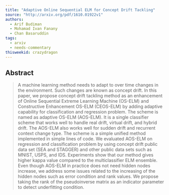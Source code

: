 ```yaml
---
title: "Adaptive Online Sequential ELM for Concept Drift Tackling"
source: "http://arxiv.org/pdf/1610.01922v1"
authors:
  - Arif Budiman
  - Mohamad Ivan Fanany
  - Chan Basaruddin
tags:
  - arxiv
  - needs-commentary
thisweekid: crazydragon
---
```

## Abstract
>   A machine learning method needs to adapt to over time changes in the
> environment. Such changes are known as concept drift. In this paper, we propose
> concept drift tackling method as an enhancement of Online Sequential Extreme
> Learning Machine (OS-ELM) and Constructive Enhancement OS-ELM (CEOS-ELM) by
> adding adaptive capability for classification and regression problem. The
> scheme is named as adaptive OS-ELM (AOS-ELM). It is a single classifier scheme
> that works well to handle real drift, virtual drift, and hybrid drift. The
> AOS-ELM also works well for sudden drift and recurrent context change type. The
> scheme is a simple unified method implemented in simple lines of code. We
> evaluated AOS-ELM on regression and classification problem by using concept
> drift public data set (SEA and STAGGER) and other public data sets such as
> MNIST, USPS, and IDS. Experiments show that our method gives higher kappa value
> compared to the multiclassifier ELM ensemble. Even though AOS-ELM in practice
> does not need hidden nodes increase, we address some issues related to the
> increasing of the hidden nodes such as error condition and rank values. We
> propose taking the rank of the pseudoinverse matrix as an indicator parameter
> to detect underfitting condition.
>
